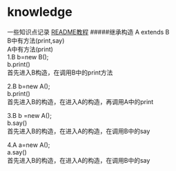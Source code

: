 # knowledge
一些知识点记录
[README教程](http://blog.csdn.net/kaitiren/article/details/38513715)
#####继承构造
A extends B<br/>
B中有方法(print,say)<br/>
A中有方法(print)<br/>
1.B b=new B();<br/>
b.print()<br/>
首先进入B构造，在调用B中的print方法<br/>

2.B b=new A();<br/>
b.print()<br/>
首先进入B的构造，在进入A的构造，再调用A中的print<br/>

3.B b =new A();<br/>
b.say()<br/>
首先进入B的构造，在进入A的构造，在调用B中的say<br/>

4.A a=new A();<br/>
a.say()<br/>
首先进入B的构造，在进入A的构造，在调用B中的say<br/>

